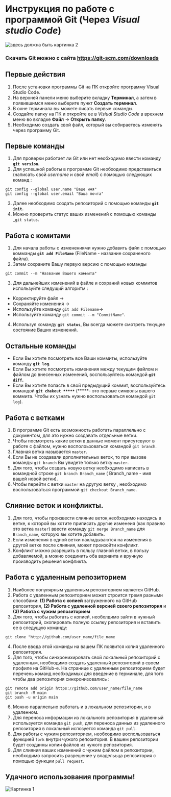 # Инструкция по работе с программой Git (Через *Visual studio Code*)
![здесь должна быть картинка 2](Second_picture.png)
### __Скачать Git можно с сайта https://git-scm.com/downloads__
## Первые действия
1. После установки программы Git на ПК откройте программу Visual Studio Code.
2. На верхней панели меню выберите вкладку __Терминал__, а затем  в появившимся меню выберите пункт __Создать терминал__.
3. В  окне терминала вы можете писать первые команды.
4. Создайте папку на ПК и откройте ее в _Visiual Studio Code_   в врехнем меню во вкладке __Файл__  -> __Открыть папку__.
5. Необходимо создать свой файл, который вы собираетесь изменять через программу Git.
## Первые команды
1. Для проверки работает ли Git или нет необходимо ввести команду __`git version`.__ 
2. Для успешной работы в программе Git необходимо представиться (написать свой _username_ и свой _email_) с помощью следующих команд : 
```
git config --global user.name "Ваше имя"
git config --global user.email "Ваша почта"
```
3. Далее необходимо создать репозиторий с помощью команды __`git init`.__
4. Можно проверить статус ваших изменений с помощью команды _`git status`.

## Работа с комитами
1. Для начала работы с изменениями нужно добавить файл с помощью комманды __`git add FileName`__ (FileName - название сохраненого файла).
2. Затем сохраните Вашу первую версию с помощью команды 
```
git commit --m "Название Вашего коммита"
```
3. Для дальнейших изменений в файле и сохраний новых коммитов используйте следущий алгоритм :
* Корректируйте файл ->
* Сохраняйте изменения -> 
* Используйте команду `git add Filename`->
* Используйте команду `git commit --m "CommitName"`.
4. Используя команду __`git status`__, Вы всегда можете смотреть текущее состояние Ваших изменений.
## Остальные команды 
* Если Вы хотите посмотреть все Ваши коммиты, используйте команду __`git log`__.
* Если Вы хотите посмотреть изменения между текущим файлом и файлом до внесенных изменений,  воспользуйтесь командой __`git diff`.__
* Если Вы хотите попасть в свой предыдущий коммит, воспользуйтесь командой __`git chekout *****`__ (*****- это первые символы вашего коммита. Чтобы их узнать нужно воспользоваться командой `git log`).
## Работа с ветками
1. В программе Git есть возможность работать параллельно с документом, для это нужно создавать отдельные ветки.
2. Чтобы посмотреть какие ветки в данные момент присутсвуют в работе с файлом, нужно восполоьзоваться командой `git branch`.
3. Главная ветка называется `master`.
4. Если Вы не создавали дополнительных веток, то при вызове команды `git branch` Вы увидете только ветку `master`.
5. Для того, чтобы создать новую ветку необходимо написать в командной строке `git branch Branch_name` ( Branch_name - имя вашей новой ветки).
6. Чтобы перейти с ветки `master` на другую ветку , необходимо воспользоваться программой `git checkout Branch_name`.
## Слияние веток и конфликты.
1. Для того, чтобы произвести слияние веток,необходимо находясь в ветке, к которой вы хотите приписать другие изменеия (как правило это ветка `master`) ввести команду `git merge Branch_name` для `Branch_name`, которую вы хотите добавить.
2. Если изменения в одной ветки накладываются на изменения в другой ветке после слияния, может произойти конфликт. 
3. Конфликт можно разрешить в пользу главной ветки, в пользу добавляемой, а можно соединить оба варианта и вручную производить решения конфликта.
## Работа с удаленным репозиторием 
1. Наиболее популярным удаленным репозиторием является GitHub.
2. Работа с удаленным репозиторием может строится тремя разными способами: **(1) Работа с копией** загруженного на GitHub репозитория, **(2) Работа с удаленной версией своего репозитория** и **(3) Работа с чужим репозиторием**
3. Для того, чтобы работать с копией, необхлдимо зайти в нужный репозиторий, скопировать полную ссылку репозитория и вставить ее в следущую команду:
```
git clone "http://github.com/user_name/file_name
```
4. После ввода этой команды на вашем ПК появится копия удаленного репозитория.
5. Для того, чтобы синхронихировать свой локальный репозиторий с удаленным, необходимо создать удаленный репозиторий в своем профиле на GitHub-e. На странице с удаленным репозиторием будет перечень команд необходимых для введение в терминале, для того чтобы два репозитория синхронизовались :
```
git remote add origin https://github.com/user_name/file_name
git branch -M main
git push -u origin main
```
6. Можно параллельно работать и в локальном репозитории, и в удаленном.
7. Для переноса информации из локального репозитория в удаленный используется команда ``git push``, для переноса данных из удаленного репозитория в локальный испозуется команда ``git pull``.
8. Для работы с чужим репозиторием, необходимо воспользоваться функцией ``fork`` внутри чужого репозитория. В вашем репозитории будет созданны копии файлов из чужого репозитория.
9. Для слияния ваших изменений с чужим файлом в репозитории, необходимо запросить разрешение у владелььца репозитория с помощью функции ``pull request``.
## __Удачного использования программы!__
![Картинка 1](First_picture.png)

